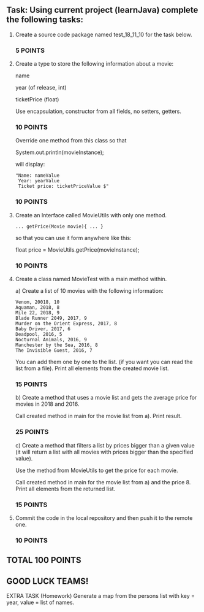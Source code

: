 ## Task: Using current project (learnJava) complete the following tasks:

1. Create a source code package named test_18_11_10 for the task below.

    ### 5 POINTS

2. Create a type to store the following information about a movie:
 
    name

    year (of release, int)

    ticketPrice (float)

    Use encapsulation, constructor from all fields, no setters, getters.

    ### 10 POINTS

    Override one method from this class so that

    System.out.println(movieInstance);

    will display:

       "Name: nameValue
        Year: yearValue
        Ticket price: ticketPriceValue $"
        
    ### 10 POINTS


3. Create an Interface called MovieUtils with only one method.

       ... getPrice(Movie movie){ ... }

    so that you can use it form anywhere like this:

    float price = MovieUtils.getPrice(movieInstance);

    ### 10 POINTS


4. Create a class named MovieTest with a main method within.

    a) Create a list of 10 movies with the following information:

       Venom, 20018, 10
       Aquaman, 2018, 8
       Mile 22, 2018, 9
       Blade Runner 2049, 2017, 9
       Murder on the Orient Express, 2017, 8
       Baby Driver, 2017, 6
       Deadpool, 2016, 5
       Nocturnal Animals, 2016, 9
       Manchester by the Sea, 2016, 8
       The Invisible Guest, 2016, 7

    You can add them one by one to the list. (if you want you can read the list from a file).
    Print all elements from the created movie list.

    ### 15 POINTS


    b) Create a method that uses a movie list and gets the average price for movies in 2018 and 2016.

    Call created method in main for the movie list from a).
    Print result.

    ### 25 POINTS


    c) Create a method that filters a list by prices bigger than a given value
    (it will return a list with all movies with prices bigger than the specified value).

    Use the method from MovieUtils to get the price for each movie.

    Call created method in main for the movie list from a) and the price 8.
    Print all elements from the returned list.

    ### 15 POINTS


5. Commit the code in the local repository and then push it to the remote one.

    ### 10 POINTS


## TOTAL 100 POINTS

## GOOD LUCK TEAMS!


EXTRA TASK (Homework)
Generate a map from the persons list with key = year, value = list of names.
